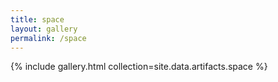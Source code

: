 ```yaml
---
title: space
layout: gallery
permalink: /space
---
```

{% include gallery.html collection=site.data.artifacts.space %}
